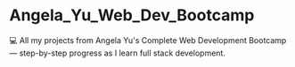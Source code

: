 # Angela_Yu_Web_Dev_Bootcamp
💻 All my projects from Angela Yu's Complete Web Development Bootcamp — step-by-step progress as I learn full stack development.
